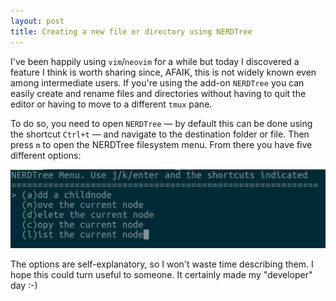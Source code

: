 ```yaml
---
layout: post
title: Creating a new file or directory using NERDTree
---
```


I've been happily using `vim`/`neovim` for a while but today I discovered a feature I think is worth sharing since, AFAIK, this is not widely known even among intermediate users. If you're using the add-on `NERDTree` you can easily create and rename files and directories without having to quit the editor or having to move to a different `tmux` pane.

To do so, you need to open `NERDTree` ― by default this can be done using the shortcut `Ctrl+t` ― and navigate to the destination folder or file. Then press `m` to open the NERDTree filesystem menu. From there you have five different options:

![NERDTree Filesystem Menu](/images/nerdtree_filesystem.png)

The options are self-explanatory, so I won't waste time describing them. I hope this could turn useful to someone. It certainly made my "developer" day :-)
